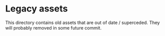 # Legacy assets

This directory contains old assets that are out of date / superceded. They will probably removed in some future commit.
